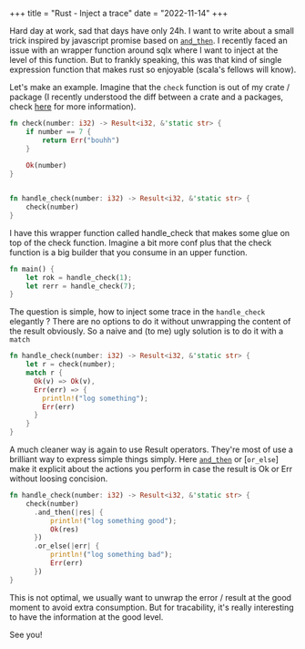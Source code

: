 +++
title = "Rust - Inject a trace" 
date = "2022-11-14"
+++


Hard day at work, sad that days have only 24h. I want to write about a small trick inspired by javascript promise based on [`and_then`][1].
I recently faced an issue with an wrapper function around sqlx where I want to inject at the level of this function. 
But to frankly speaking, this was that kind of single expression function that makes rust so enjoyable (scala's fellows will know). 

Let's make an example. Imagine that the `check` function is out of my crate / package (I recently understood the diff between a crate and a packages, check [here][2] for more information).

```rust
fn check(number: i32) -> Result<i32, &'static str> {
    if number == 7 {
        return Err("bouhh")
    }
    
    Ok(number)
}


fn handle_check(number: i32) -> Result<i32, &'static str> {
    check(number)
}
```

I have this wrapper function called handle_check that makes some glue on top of the check function. 
Imagine a bit more conf plus that the check function is a big builder that you consume in an upper function.

```rust
fn main() {
    let rok = handle_check(1);
    let rerr = handle_check(7);
}
```

The question is simple, how to inject some trace in the `handle_check` elegantly ?
There are no options to do it without unwrapping the content of the result obviously. So a naive and (to me) ugly solution is to do it with a `match`

```rust
fn handle_check(number: i32) -> Result<i32, &'static str> {
    let r = check(number);
    match r {
      Ok(v) => Ok(v),
      Err(err) => {
        println!("log something");
        Err(err)
      }
    }
}
```

A much cleaner way is again to use Result operators. They're most of use a brilliant way to express simple things simply. 
Here [`and_then`][1] or [`or_else`] make it explicit about the actions you perform in case the result is Ok or Err without loosing concision.  

```rust
fn handle_check(number: i32) -> Result<i32, &'static str> {
    check(number)
      .and_then(|res| {
          println!("log something good");
          Ok(res)
      })
      .or_else(|err| {
          println!("log something bad");
          Err(err)
      })
}
```

This is not optimal, we usually want to unwrap the error / result at the good moment to avoid extra consumption. 
But for tracability, it's really interesting to have the information at the good level.

See you!


[1]: https://doc.rust-lang.org/std/result/enum.Result.html#method.and_then
[2]: https://doc.rust-lang.org/book/ch07-01-packages-and-crates.html#:~:text=The%20crate%20root%20is%20a,A%20package%20contains%20a%20Cargo.
[3]: https://play.rust-lang.org/?version=stable&mode=debug&edition=2021&gist=facaeaf761091344199e69b672b3d6dd
[4]: https://doc.rust-lang.org/std/result/enum.Result.html#method.or_else

